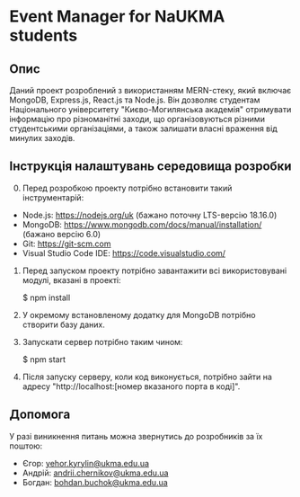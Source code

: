 # Event Manager for NaUKMA students

## Опис

Даний проект розроблений з використанням MERN-стеку, який включає MongoDB, Express.js, React.js та Node.js. 
Він дозволяє студентам Національного університету "Києво-Могилянська академія" отримувати інформацію про різноманітні заходи, що організовуються різними студентськими організаціями, а також залишати власні враження від минулих заходів.

## Інструкція налаштувань середовища розробки

0. Перед розробкою проекту потрібно встановити такий інструментарій:
- Node.js: https://nodejs.org/uk (бажано поточну LTS-версію 18.16.0)
- MongoDB: https://www.mongodb.com/docs/manual/installation/ (бажано версію 6.0)
- Git: https://git-scm.com
- Visual Studio Code IDE: https://code.visualstudio.com/

1. Перед запуском проекту потрібно завантажити всі використовувані модулі, вказані в проекті:

    $ npm install

2. У окремому встановленому додатку для MongoDB потрібно створити базу даних.

3. Запускати сервер потрібно таким чином:

    $ npm start

4. Після запуску серверу, коли код виконується, потрібно зайти на адресу "http://localhost:[номер вказаного порта в коді]".

## Допомога

У разі виникнення питань можна звернутись до розробників за їх поштою:
- Єгор: yehor.kyrylin@ukma.edu.ua
- Андрій: andrii.chernikov@ukma.edu.ua
- Богдан: bohdan.buchok@ukma.edu.ua